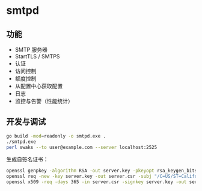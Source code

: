 # smtpd

## 功能

- SMTP 服务器
- StartTLS / SMTPS
- 认证
- 访问控制
- 额度控制
- 从配置中心获取配置
- 日志
- 监控与告警（性能统计）

## 开发与调试

```sh
go build -mod=readonly -o smtpd.exe .
./smtpd.exe
perl swaks --to user@example.com --server localhost:2525
```

生成自签名证书：

```sh
openssl genpkey -algorithm RSA -out server.key -pkeyopt rsa_keygen_bits:2048
openssl req -new -key server.key -out server.csr -subj "/C=US/ST=California/L=San Francisco/O=My Company/OU=IT/CN=catroll.com"
openssl x509 -req -days 365 -in server.csr -signkey server.key -out server.crt
```
